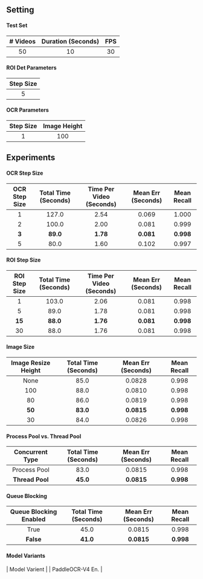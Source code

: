 ## Setting

#### Test Set

| # Videos | Duration (Seconds) | FPS |
| :---: | :---: | :---: |
| 50 | 10 | 30 |

#### ROI Det Parameters

| Step Size |
| :---: |
| 5 |

#### OCR Parameters

| Step Size | Image Height |
| :---: | :---: | 
| 1 | 100 |

## Experiments

#### OCR Step Size

| OCR Step Size | Total Time (Seconds) | Time Per Video (Seconds) | Mean Err (Seconds) | Mean Recall |
| :---: | :---: | :---: | :---: | :---: | 
| 1 | 127.0 | 2.54 | 0.069 | 1.000 |
| 2 | 100.0 | 2.00 | 0.081 | 0.999 |
| **3** | **89.0** | **1.78** | **0.081** | **0.998** |
| 5 | 80.0 | 1.60 | 0.102 | 0.997 |

#### ROI Step Size

| ROI Step Size | Total Time (Seconds) | Time Per Video (Seconds) | Mean Err (Seconds) | Mean Recall |
| :---: | :---: | :---: | :---: | :---: | 
| 1 | 103.0 | 2.06 | 0.081 | 0.998 | 
| 5 | 89.0 | 1.78 | 0.081 | 0.998 |
| **15** | **88.0** | **1.76** | **0.081** | **0.998** |
| 30 | 88.0 | 1.76 | 0.081 | 0.998 |

#### Image Size

| Image Resize Height | Total Time (Seconds) | Mean Err (Seconds) | Mean Recall |
| :---: | :---: | :---: | :---: |
| None | 85.0 | 0.0828 | 0.998|
| 100 | 88.0| 0.0810 | 0.998 |
| 80 | 86.0 | 0.0819 | 0.998 |
| **50** | **83.0** | **0.0815** | **0.998** |
| 30 | 84.0 | 0.0826 | 0.998 |

#### Process Pool vs. Thread Pool

| Concurrent Type | Total Time (Seconds) | Mean Err (Seconds) | Mean Recall |
| :---: | :---: | :---: | :---: |
| Process Pool | 83.0 | 0.0815 | 0.998 |
| **Thread Pool** | **45.0** | **0.0815** | **0.998** |

#### Queue Blocking

| Queue Blocking Enabled | Total Time (Seconds) | Mean Err (Seconds) | Mean Recall |
| :---: | :---: | :---: | :---: |
| True | 45.0 | 0.0815 | 0.998 |
| **False** | **41.0** | **0.0815** | **0.998** |

#### Model Variants

| Model Varient |
| PaddleOCR-V4 En. |